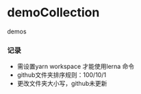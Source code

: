 # demoCollection
demos

### 记录
+ 需设置yarn workspace 才能使用lerna 命令
+ github文件夹排序规则：100/10/1
+ 更改文件夹大小写，github未更新
